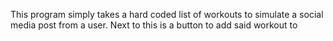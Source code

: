 This program simply takes a hard coded list of workouts to simulate a social media post from a user. Next to this is a button to add said workout to 